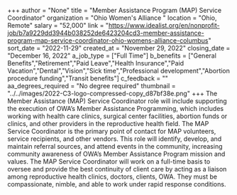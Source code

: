 +++
author = "None"
title = "Member Assistance Program (MAP) Service Coordinator"
organization = "Ohio Women's Alliance "
location = "Ohio, Remote"
salary = "52,000"
link = "https://www.idealist.org/en/nonprofit-job/b7a9229dd3944b038252de6423204cd3-member-assistance-program-map-service-coordinator-ohio-womens-alliance-columbus"
sort_date = "2022-11-29"
created_at = "November 29, 2022"
closing_date = "December 16, 2022"
a_job_type = ["Full Time"]
b_benefits = ["General Benefits","Retirement","Paid Leave","Health Insurance","Paid Vacation","Dental","Vision","Sick time","Professional development","Abortion procedure funding","Transit benefits"]
c_feedback = ""
aa_degrees_required = "No degree required"
thumbnail = "../../images/2022-C3-logo-compressed-copy_d87bf38e.png"
+++
The Member Assistance (MAP) Service Coordinator role will include supporting the execution of OWA’s Member Assistance Programming, which includes working with health care clinics, surgical center facilities, abortion funds or clinics, and other providers in the reproductive health field. The MAP Service Coordinator is the primary point of contact for MAP volunteers, service recipients, and other vendors. This role will identify, develop, and maintain referral sources, and attend events in the community, increasing community awareness of OWA’s Member Assistance Program mission and values. The MAP Service Coordinator will work on a full-time basis to oversee and provide the best continuity of client care by acting as a liaison among reproductive health clinics, doctors, clients, OWA. They must be compassionate, nimble, and able to work under rapid response conditions.